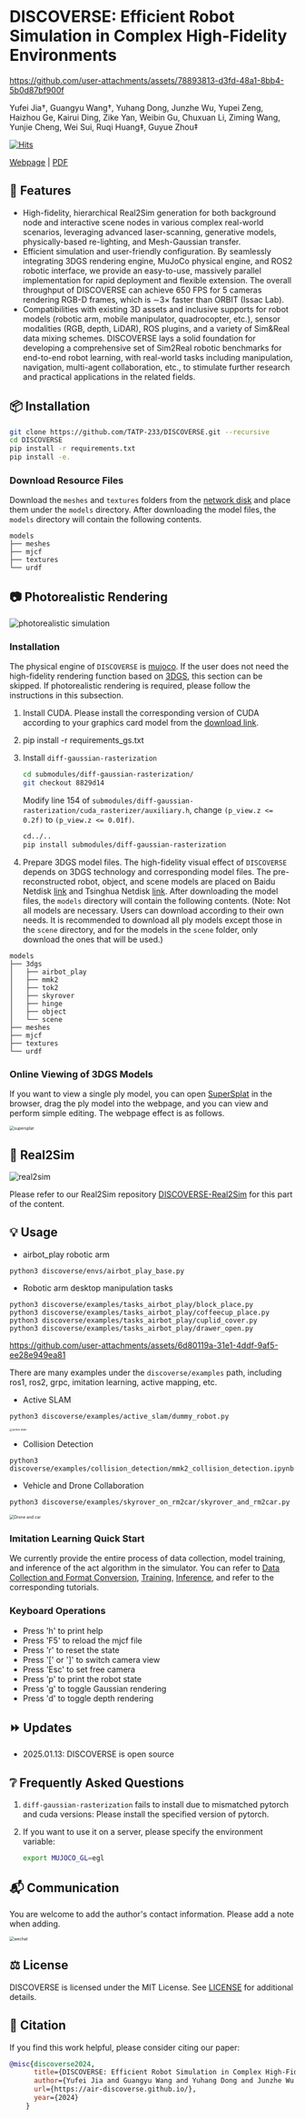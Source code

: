 # DISCOVERSE: Efficient Robot Simulation in Complex High-Fidelity Environments

https://github.com/user-attachments/assets/78893813-d3fd-48a1-8bb4-5b0d87bf900f

Yufei Jia†, Guangyu Wang†, Yuhang Dong, Junzhe Wu, Yupei Zeng, Haizhou Ge, Kairui Ding, Zike Yan, Weibin Gu, Chuxuan Li, Ziming Wang, Yunjie Cheng, Wei Sui, Ruqi Huang‡, Guyue Zhou‡

[![Hits](https://hits.seeyoufarm.com/api/count/incr/badge.svg?url=https%3A%2F%2Fgithub.com%2FTATP-233%2FDISCOVERSE&count_bg=%2379C83D&title_bg=%23555555&icon=&icon_color=%23FF0000&title=Repo+Viewers&edge_flat=false)](https://hits.seeyoufarm.com)

[Webpage](https://air-discoverse.github.io/) | [PDF](https://drive.google.com/file/d/1637XPqWMajfC_ZqKfCGxDxzRMrsJQA1g/view?usp=drive_link)

## 🌟 Features

+ High-fidelity, hierarchical Real2Sim generation for both background node and interactive scene nodes in various complex real-world scenarios, leveraging advanced laser-scanning, generative models, physically-based re-lighting, and Mesh-Gaussian transfer. 
+ Efficient simulation and user-friendly configuration. By seamlessly integrating 3DGS rendering engine, MuJoCo physical engine, and ROS2 robotic interface, we provide an easy-to-use, massively parallel implementation for rapid deployment and flexible extension. The overall throughput of DISCOVERSE can achieve 650 FPS for 5 cameras rendering RGB-D frames, which is ∼3× faster than ORBIT (Issac Lab). 
+ Compatibilities with existing 3D assets and inclusive supports for robot models (robotic arm, mobile manipulator, quadrocopter, etc.), sensor modalities (RGB, depth, LiDAR), ROS plugins, and a variety of Sim&Real data mixing schemes. DISCOVERSE lays a solid foundation for developing a comprehensive set of Sim2Real robotic benchmarks for end-to-end robot learning, with real-world tasks including manipulation, navigation, multi-agent collaboration, etc., to stimulate further research and practical applications in the related fields.

## 📦 Installation

```bash
git clone https://github.com/TATP-233/DISCOVERSE.git --recursive
cd DISCOVERSE
pip install -r requirements.txt
pip install -e.
```

### Download Resource Files

Download the `meshes` and `textures` folders from the [network disk](https://cloud.tsinghua.edu.cn/d/0b92cdaeb58e414d85cc/) and place them under the `models` directory. After downloading the model files, the `models` directory will contain the following contents.

```
models
├── meshes
├── mjcf
├── textures
└── urdf
```

## 📷 Photorealistic Rendering

![photorealistic simulation](./assets/img2.png)

### Installation

The physical engine of `DISCOVERSE` is [mujoco](https://github.com/google-deepmind/mujoco). If the user does not need the high-fidelity rendering function based on [3DGS](https://github.com/graphdeco-inria/gaussian-splatting), this section can be skipped. If photorealistic rendering is required, please follow the instructions in this subsection.

1. Install CUDA. Please install the corresponding version of CUDA according to your graphics card model from the [download link](https://developer.nvidia.com/cuda-toolkit-archive).
2. pip install -r requirements_gs.txt
3. Install `diff-gaussian-rasterization`

    ```bash
    cd submodules/diff-gaussian-rasterization/
    git checkout 8829d14
    ```
    Modify line 154 of `submodules/diff-gaussian-rasterization/cuda_rasterizer/auxiliary.h`,
    change `(p_view.z <= 0.2f)` to `(p_view.z <= 0.01f)`.

    ```bash
    cd../..
    pip install submodules/diff-gaussian-rasterization
    ```

4. Prepare 3DGS model files. The high-fidelity visual effect of `DISCOVERSE` depends on 3DGS technology and corresponding model files. The pre-reconstructed robot, object, and scene models are placed on Baidu Netdisk [link](https://pan.baidu.com/s/1yIRkHfXLbT5cftuQ5O_sWQ?pwd=rnkt) and Tsinghua Netdisk [link](https://cloud.tsinghua.edu.cn/d/0b92cdaeb58e414d85cc/). After downloading the model files, the `models` directory will contain the following contents. (Note: Not all models are necessary. Users can download according to their own needs. It is recommended to download all ply models except those in the `scene` directory, and for the models in the `scene` folder, only download the ones that will be used.)

```
models
├── 3dgs
│   ├── airbot_play
│   ├── mmk2
│   ├── tok2
│   ├── skyrover
│   ├── hinge
│   ├── object
│   └── scene
├── meshes
├── mjcf
├── textures
└── urdf
```

### Online Viewing of 3DGS Models

If you want to view a single ply model, you can open [SuperSplat](https://playcanvas.com/supersplat/editor) in the browser, drag the ply model into the webpage, and you can view and perform simple editing. The webpage effect is as follows.

<img src="./assets/supersplat.png" alt="supersplat" style="zoom:50%;" />

## 🔨 Real2Sim

<img src="./assets/real2sim.jpg" alt="real2sim"/>

Please refer to our Real2Sim repository [DISCOVERSE-Real2Sim](https://github.com/GuangyuWang99/DISCOVERSE-Real2Sim) for this part of the content.

## 💡 Usage

+ airbot_play robotic arm

```shell
python3 discoverse/envs/airbot_play_base.py
```

+ Robotic arm desktop manipulation tasks

```shell
python3 discoverse/examples/tasks_airbot_play/block_place.py
python3 discoverse/examples/tasks_airbot_play/coffeecup_place.py
python3 discoverse/examples/tasks_airbot_play/cuplid_cover.py
python3 discoverse/examples/tasks_airbot_play/drawer_open.py
```

https://github.com/user-attachments/assets/6d80119a-31e1-4ddf-9af5-ee28e949ea81

There are many examples under the `discoverse/examples` path, including ros1, ros2, grpc, imitation learning, active mapping, etc.

+ Active SLAM

```shell
python3 discoverse/examples/active_slam/dummy_robot.py
```
<img src="./assets/active_slam.jpg" alt="active slam" style="zoom: 33%;" />

+ Collision Detection

```shell
python3 discoverse/examples/collision_detection/mmk2_collision_detection.ipynb
```

+ Vehicle and Drone Collaboration

```bash
python3 discoverse/examples/skyrover_on_rm2car/skyrover_and_rm2car.py
```

<img src="./assets/skyrover.png" alt="Drone and car" style="zoom: 50%;" />

### Imitation Learning Quick Start

We currently provide the entire process of data collection, model training, and inference of the act algorithm in the simulator. You can refer to [Data Collection and Format Conversion](./doc/data.md), [Training](./doc/training.md), [Inference](./doc/inference.md), and refer to the corresponding tutorials.

### Keyboard Operations

- Press 'h' to print help
- Press 'F5' to reload the mjcf file
- Press 'r' to reset the state
- Press '[' or ']' to switch camera view
- Press 'Esc' to set free camera
- Press 'p' to print the robot state
- Press 'g' to toggle Gaussian rendering
- Press 'd' to toggle depth rendering

## ⏩ Updates

+   2025.01.13: DISCOVERSE is open source

## ❔ Frequently Asked Questions

1. `diff-gaussian-rasterization` fails to install due to mismatched pytorch and cuda versions: Please install the specified version of pytorch.

2. If you want to use it on a server, please specify the environment variable:

    ```bash
    export MUJOCO_GL=egl
    ```

## 📬 Communication

You are welcome to add the author's contact information. Please add a note when adding.

<img src="./assets/wechat.jpeg" alt="wechat" style="zoom:50%;" />

## ⚖️ License

DISCOVERSE is licensed under the MIT License. See [LICENSE](https://github.com/TATP-233/DISCOVERSE/blob/main/LICENSE) for additional details.

## 📜 Citation

If you find this work helpful, please consider citing our paper:

```bibtex
@misc{discoverse2024,
      title={DISCOVERSE: Efficient Robot Simulation in Complex High-Fidelity Environments},
      author={Yufei Jia and Guangyu Wang and Yuhang Dong and Junzhe Wu and Yupei Zeng and Haizhou Ge and Kairui Ding and Zike Yan and Weibin Gu and Chuxuan Li and Ziming Wang and Yunjie Cheng and Wei Sui and Ruqi Huang and Guyue Zhou},
      url={https://air-discoverse.github.io/},
      year={2024}
    }
```